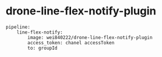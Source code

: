 # drone-line-flex-notify-plugin

```
pipeline:
    line-flex-notify:
        image: wei840222/drone-line-flex-notify-plugin
        access_token: chanel accessToken
        to: groupId
```